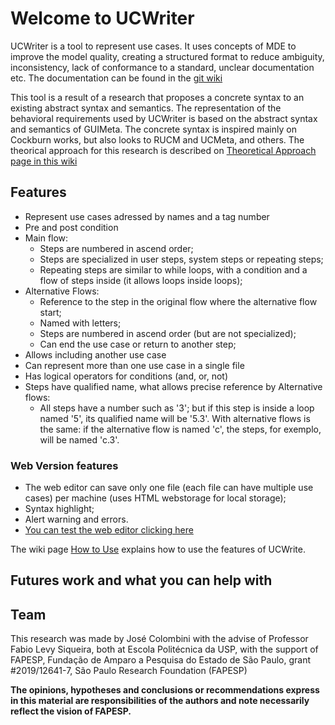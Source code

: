 # Welcome to UCWriter

UCWriter is a tool to represent use cases. It uses concepts of MDE to improve the model quality, creating a structured format to reduce ambiguity, inconsistency, lack of conformance to a standard, unclear documentation etc. The documentation can be found in the [git wiki](https://github.com/JoseColombini/UCWriter/wiki)

This tool is a result of a research that proposes a concrete syntax to an existing abstract syntax and semantics. The representation of the behavioral requirements used by UCWriter is based on the abstract syntax and semantics of GUIMeta. The concrete syntax is inspired mainly on Cockburn works, but also looks to RUCM and UCMeta, and others. The theorical approach for this research is described on [Theoretical Approach page in this wiki](https://github.com/JoseColombini/UCWriter/wiki/Theoretical-Approach)

## Features

- Represent use cases adressed by names and a tag number
- Pre and post condition
- Main flow:
  - Steps are numbered in ascend order;
  - Steps are specialized in user steps, system steps or repeating steps;
  - Repeating steps are similar to while loops, with a condition and a flow of steps inside (it allows loops inside loops);
- Alternative Flows:
  - Reference to the step in the original flow where the alternative flow start;
  - Named with letters;
  - Steps are numbered in ascend order (but are not specialized);
  - Can end the use case or return to another step;
- Allows including another use case
- Can represent more than one use case in a single file
- Has logical operators for conditions (and, or, not)
- Steps have qualified name, what allows precise reference by Alternative flows:
  - All steps have a number such as '3'; but if this step is inside a loop named '5', its qualified name will be '5.3'. With alternative flows is the same: if the alternative flow is named 'c', the steps, for exemplo, will be named 'c.3'.

### Web Version features

- The web editor can save only one file (each file can have multiple use cases) per machine (uses HTML webstorage for local storage);
- Syntax highlight;
- Alert warning and errors.
- [You can test the web editor clicking here](https://bit.ly/328tT97)

The wiki page [How to Use](https://github.com/JoseColombini/UCWriter/wiki/How-to-use) explains how to use the features of UCWrite.

## Futures work and what you can help with


## Team

This research was made by José Colombini with the advise of Professor Fabio Levy Siqueira, both at Escola Politécnica da USP, with the support of FAPESP, Fundação de Amparo a Pesquisa do Estado de São Paulo, grant #2019/12641-7, São Paulo Research Foundation (FAPESP)

**The opinions, hypotheses and conclusions or recommendations express in this material are responsibilities of the authors and note necessarily reflect the vision of FAPESP.**
